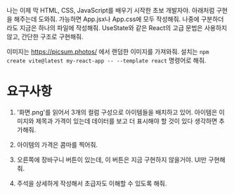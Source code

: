 나는 이제 막 HTML, CSS, JavaScript를 배우기 시작한 초보 개발자야. 아래처럼 구현을 해주는데 도와줘. 가능하면 App.jsx나 App.css에 모두 작성해줘. 나중에 구분하더라도 지금은 하나의 파일에 작성해줘. UseState와 같은 React의 고급 문법은 사용하지 않고, 간단한 구조로 구현해줘.

이미지는 https://picsum.photos/ 에서 랜덤한 이미지를 가져와줘. 설치는 `npm create vite@latest my-react-app -- --template react` 명령어로 해줘.

# 요구사항

1. '화면.png'를 읽어서 3개의 컬럼 구성으로 아이템들을 배치하고 있어. 아이템은 이미지와 제목과 가격이 있는데 데이터를 보고 더 표시해야 할 것이 있다 생각하면 추가해줘.

2. 아이템의 가격은 콤마를 찍어줘.

3. 오른쪽에 장바구니 버튼이 있는데, 이 버튼은 지금 구현하지 않을거야. UI만 구현해줘.

4. 주석을 상세하게 작성해서 초급자도 이해할 수 있도록 해줘.